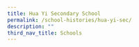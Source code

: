 ```yaml
---
title: Hua Yi Secondary School
permalink: /school-histories/hua-yi-sec/
description: ""
third_nav_title: Schools
---
```



